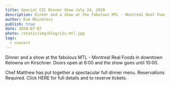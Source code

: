 ```yaml
---
title: Special C2C Dinner Show July 24, 2020
description: Dinner and a show at the fabulous MTL - Montreal Real Foods in downtown Kelowna on Kirschner.
author: Kim Rhindress
publish: true
date: 2020-07-07
photo: /static/img/blog/c2c-mtl.jpg
tags:
  - concert
---
```


Dinner and a show at the fabulous MTL - Montreal Real Foods in downtown Kelowna on Kirschner. Doors open at 6:00 and the show goes until 10:00.

Chef Matthew has put together a spectacular full dinner menu. Reservations Required. Click HERE for full details and to reserve tickets.
